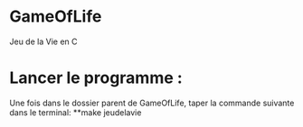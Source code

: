 # GameOfLife
Jeu de la Vie en C

# Lancer le programme :
Une fois dans le dossier parent de GameOfLife, taper la commande suivante dans le terminal:
**make jeudelavie
